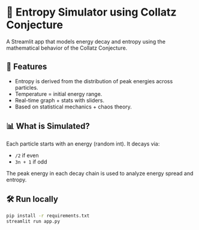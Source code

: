 # 🧪 Entropy Simulator using Collatz Conjecture

A Streamlit app that models energy decay and entropy using the mathematical behavior of the Collatz Conjecture.

## 🎯 Features
- Entropy is derived from the distribution of peak energies across particles.
- Temperature = initial energy range.
- Real-time graph + stats with sliders.
- Based on statistical mechanics + chaos theory.

## 📊 What is Simulated?
Each particle starts with an energy (random int). It decays via:
- `/2` if even
- `3n + 1` if odd

The peak energy in each decay chain is used to analyze energy spread and entropy.

## 🛠 Run locally
```bash
pip install -r requirements.txt
streamlit run app.py
